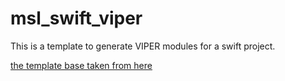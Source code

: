 # msl_swift_viper

This is a template to generate VIPER modules for a swift project. 

[the template base taken from here](https://github.com/rambler-digital-solutions/generamba-catalog)
